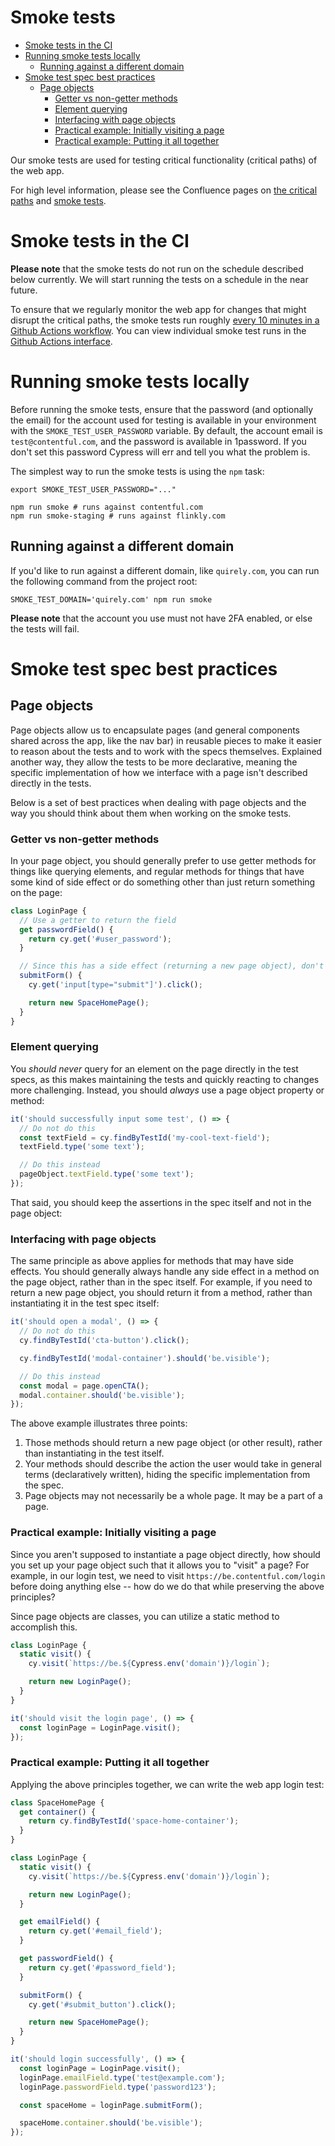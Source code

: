 # Smoke tests

<!-- MarkdownTOC autolink="true" -->

- [Smoke tests in the CI](#smoke-tests-in-the-ci)
- [Running smoke tests locally](#running-smoke-tests-locally)
  - [Running against a different domain](#running-against-a-different-domain)
- [Smoke test spec best practices](#smoke-test-spec-best-practices)
  - [Page objects](#page-objects)
    - [Getter vs non-getter methods](#getter-vs-non-getter-methods)
    - [Element querying](#element-querying)
    - [Interfacing with page objects](#interfacing-with-page-objects)
    - [Practical example: Initially visiting a page](#practical-example-initially-visiting-a-page)
    - [Practical example: Putting it all together](#practical-example-putting-it-all-together)

<!-- /MarkdownTOC -->

Our smoke tests are used for testing critical functionality (critical paths) of the web app.

For high level information, please see the Confluence pages on [the critical paths](https://contentful.atlassian.net/wiki/spaces/ENG/pages/2785312930) and [smoke tests](https://contentful.atlassian.net/wiki/spaces/ENG/pages/2794029205).

# Smoke tests in the CI

**Please note** that the smoke tests do not run on the schedule described below currently. We will start running the tests on a schedule in the near future.

To ensure that we regularly monitor the web app for changes that might disrupt the critical paths, the smoke tests run roughly [every 10 minutes in a Github Actions workflow](https://github.com/contentful/user_interface/blob/b4c7bc398e1d525af02d6791f6c648bab43ef9d1/.github/workflows/smoke-test-staging.yml#L5). You can view individual smoke test runs in the [Github Actions interface](https://github.com/contentful/user_interface/actions/workflows/smoke-test-staging.yml).

<!--
TODO(jo-sm): uncomment this when we are able to run the tests against a specific ui_version.

Also, remove the initial space here for the TOC to render as expected when uncommented.

 ## Manually triggering a smoke test run

If you have a change in your branch that you're worried may affect the smoke tests, you can manually trigger a smoke test run against your branch. To do so, go to the Github Actions interface:

(screenshot TBA)

Click on the **Run the smoke tests** workflow:

(screenshot TBA)

On this page you should see a **Run workflow** dropdown button. Click on this and select the branch you want to test against, then click the green **Run workflow** button:

(screenshot TBA)

This manually triggered run will shortly appear in the list and you can monitor the results live by clicking on the newly created list item and then clicking on the **Run tests** job:

(screenshot TBA)
 -->

# Running smoke tests locally

Before running the smoke tests, ensure that the password (and optionally the email) for the account used for testing is available in your environment with the `SMOKE_TEST_USER_PASSWORD` variable. By default, the account email is `test@contentful.com`, and the password is available in 1password. If you don't set this password Cypress will err and tell you what the problem is.

The simplest way to run the smoke tests is using the `npm` task:

```
export SMOKE_TEST_USER_PASSWORD="..."

npm run smoke # runs against contentful.com
npm run smoke-staging # runs against flinkly.com
```

## Running against a different domain

If you'd like to run against a different domain, like `quirely.com`, you can run the following command from the project root:

```
SMOKE_TEST_DOMAIN='quirely.com' npm run smoke
```

**Please note** that the account you use must not have 2FA enabled, or else the tests will fail.

# Smoke test spec best practices

## Page objects

Page objects allow us to encapsulate pages (and general components shared across the app, like the nav bar) in reusable pieces to make it easier to reason about the tests and to work with the specs themselves. Explained another way, they allow the tests to be more declarative, meaning the specific implementation of how we interface with a page isn't described directly in the tests.

Below is a set of best practices when dealing with page objects and the way you should think about them when working on the smoke tests.

### Getter vs non-getter methods

In your page object, you should generally prefer to use getter methods for things like querying elements, and regular methods for things that have some kind of side effect or do something other than just return something on the page:

```typescript
class LoginPage {
  // Use a getter to return the field
  get passwordField() {
    return cy.get('#user_password');
  }

  // Since this has a side effect (returning a new page object), don't use a getter
  submitForm() {
    cy.get('input[type="submit"]').click();

    return new SpaceHomePage();
  }
}
```

### Element querying

You _should never_ query for an element on the page directly in the test specs, as this makes maintaining the tests and quickly reacting to changes more challenging. Instead, you should _always_ use a page object property or method:

```typescript
it('should successfully input some test', () => {
  // Do not do this
  const textField = cy.findByTestId('my-cool-text-field');
  textField.type('some text');

  // Do this instead
  pageObject.textField.type('some text');
});
```

That said, you should keep the assertions in the spec itself and not in the page object:

### Interfacing with page objects

The same principle as above applies for methods that may have side effects. You should generally always handle any side effect in a method on the page object, rather than in the spec itself. For example, if you need to return a new page object, you should return it from a method, rather than instantiating it in the test spec itself:

```typescript
it('should open a modal', () => {
  // Do not do this
  cy.findByTestId('cta-button').click();

  cy.findByTestId('modal-container').should('be.visible');

  // Do this instead
  const modal = page.openCTA();
  modal.container.should('be.visible');
});
```

The above example illustrates three points:

1. Those methods should return a new page object (or other result), rather than instantiating in the test itself.
2. Your methods should describe the action the user would take in general terms (declaratively written), hiding the specific implementation from the spec.
3. Page objects may not necessarily be a whole page. It may be a part of a page.

### Practical example: Initially visiting a page

Since you aren't supposed to instantiate a page object directly, how should you set up your page object such that it allows you to "visit" a page? For example, in our login test, we need to visit `https://be.contentful.com/login` before doing anything else -- how do we do that while preserving the above principles?

Since page objects are classes, you can utilize a static method to accomplish this.

```typescript
class LoginPage {
  static visit() {
    cy.visit(`https://be.${Cypress.env('domain')}/login`);

    return new LoginPage();
  }
}

it('should visit the login page', () => {
  const loginPage = LoginPage.visit();
});
```

### Practical example: Putting it all together

Applying the above principles together, we can write the web app login test:

```typescript
class SpaceHomePage {
  get container() {
    return cy.findByTestId('space-home-container');
  }
}

class LoginPage {
  static visit() {
    cy.visit(`https://be.${Cypress.env('domain')}/login`);

    return new LoginPage();
  }

  get emailField() {
    return cy.get('#email_field');
  }

  get passwordField() {
    return cy.get('#password_field');
  }

  submitForm() {
    cy.get('#submit_button').click();

    return new SpaceHomePage();
  }
}

it('should login successfully', () => {
  const loginPage = LoginPage.visit();
  loginPage.emailField.type('test@example.com');
  loginPage.passwordField.type('password123');

  const spaceHome = loginPage.submitForm();

  spaceHome.container.should('be.visible');
});
```
